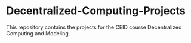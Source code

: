 # Decentralized-Computing-Projects
This repository contains the projects for the CEID course Decentralized Computing and Modeling.
